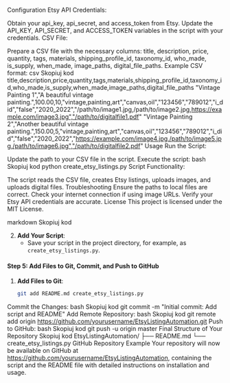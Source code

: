 Configuration
Etsy API Credentials:

Obtain your api_key, api_secret, and access_token from Etsy.
Update the API_KEY, API_SECRET, and ACCESS_TOKEN variables in the script with your credentials.
CSV File:

Prepare a CSV file with the necessary columns: title, description, price, quantity, tags, materials, shipping_profile_id, taxonomy_id, who_made, is_supply, when_made, image_paths, digital_file_paths.
Example CSV format:
csv
Skopiuj kod
title,description,price,quantity,tags,materials,shipping_profile_id,taxonomy_id,who_made,is_supply,when_made,image_paths,digital_file_paths
"Vintage Painting 1","A beautiful vintage painting.",100.00,10,"vintage,painting,art","canvas,oil","123456","789012","i_did","false","2020_2022","/path/to/image1.jpg,/path/to/image2.jpg,https://example.com/image3.jpg","/path/to/digitalfile1.pdf"
"Vintage Painting 2","Another beautiful vintage painting.",150.00,5,"vintage,painting,art","canvas,oil","123456","789012","i_did","false","2020_2022","https://example.com/image4.jpg,/path/to/image5.jpg,/path/to/image6.jpg","/path/to/digitalfile2.pdf"
Usage
Run the Script:

Update the path to your CSV file in the script.
Execute the script:
bash
Skopiuj kod
python create_etsy_listings.py
Script Functionality:

The script reads the CSV file, creates Etsy listings, uploads images, and uploads digital files.
Troubleshooting
Ensure the paths to local files are correct.
Check your internet connection if using image URLs.
Verify your Etsy API credentials are accurate.
License
This project is licensed under the MIT License.

markdown
Skopiuj kod

2. **Add Your Script**:
   - Save your script in the project directory, for example, as `create_etsy_listings.py`.

#### Step 5: Add Files to Git, Commit, and Push to GitHub
1. **Add Files to Git**:
   ```bash
   git add README.md create_etsy_listings.py
Commit the Changes:
bash
Skopiuj kod
git commit -m "Initial commit: Add script and README"
Add Remote Repository:
bash
Skopiuj kod
git remote add origin https://github.com/yourusername/EtsyListingAutomation.git
Push to GitHub:
bash
Skopiuj kod
git push -u origin master
Final Structure of Your Repository
Skopiuj kod
EtsyListingAutomation/
├── README.md
└── create_etsy_listings.py
GitHub Repository Example
Your repository will now be available on GitHub at https://github.com/yourusername/EtsyListingAutomation, containing the script and the README file with detailed instructions on installation and usage.






